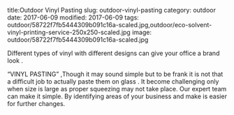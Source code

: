 title:Outdoor Vinyl Pasting
slug: outdoor-vinyl-pasting
category: outdoor
date: 2017-06-09
modified: 2017-06-09
tags: outdoor/58722f7fb5444309b091c16a-scaled.jpg,outdoor/eco-solvent-vinyl-printing-service-250x250-scaled.jpg
image: outdoor/58722f7fb5444309b091c16a-scaled.jpg

Different types of vinyl with
different designs can give your
office a brand look .

“VINYL PASTING” ,Though it
may sound simple but to be
frank it is not that a difficult
job to actually paste them on
glass . It become challenging
only when size is large as
proper squeezing may not take
place. Our expert team can
make it simple. By identifying
areas of your business and
make is easier for further
changes.
